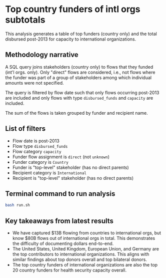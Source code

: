 # Top country funders of intl orgs subtotals
This analysis generates a table of top funders (country only) and the total disbursed post-2013 for capacity to international organizations.

## Methodology narrative
A SQL query joins stakeholders (country only) to flows that they funded (int'l orgs. only). Only "direct" flows are considered, i.e., not flows where the funder was part of a group of stakeholders among which individual amounts were not specified.

The query is filtered by flow date such that only flows occurring post-2013 are included and only flows with type `disbursed_funds` and `capacity` are included.

The sum of the flows is taken grouped by funder and recipient name.

## List of filters
- Flow date is post-2013
- Flow type `disbursed_funds`
- Flow category `capacity`
- Funder flow assignment is `direct` (not `unknown`)
- Funder category is `Country`
- Funder is "top-level" stakeholder (has no direct parents)
- Recipient category is `International`
- Recipient is "top-level" stakeholder (has no direct parents)

## Terminal command to run analysis
```bash
bash run.sh
```

## Key takeaways from latest results
- We have captured $13B flowing from countries to international orgs, but know $80B flows out of international orgs in total.  This demonstrates the difficulty of documenting dollars end-to-end. 
- The United States, United Kingdom, European Union, and Germany are the top contributors to international organizations. This aligns with similar findings about top donors overall and top bilateral donors.
- The top country funders of international organizations are also the top 20 country funders for health security capacity overall. 
